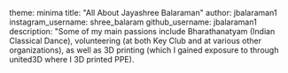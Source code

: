 theme: minima
title: "All About Jayashree Balaraman" 
author: jbalaraman1
instagram_username: shree_balaram
github_username: jbalaraman1
description: "Some of my main passions include Bharathanatyam (Indian Classical Dance), volunteering (at both Key Club and at various other organizations), as well as 3D printing (which I gained exposure to through united3D where I 3D printed PPE). 
